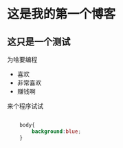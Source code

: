 # 这是我的第一个博客
## 这只是一个测试

为啥要编程
* 喜欢
* 非常喜欢
* 赚钱啊

来个程序试试

```css

    body{
        background:blue;
    }
    
```